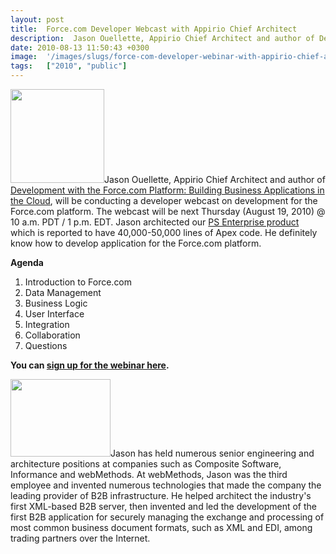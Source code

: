 ```yaml
---
layout: post
title:  Force.com Developer Webcast with Appirio Chief Architect
description:  Jason Ouellette, Appirio Chief Architect and author of Development with the Force.com Platform- Building Business Applications in the Cloud , will be conducting a developer webcast on development for the Force.com platform. The webcast will be next Thursday (August 19, 2010) @ 10 a.m. PDT / 1 p.m. EDT. Jason architected our PS Enterprise product  which is reported to have 40,000-50,000 lines of Apex code. He definitely know how to develop application for the Force.com platform. Agenda 1. Introd
date: 2010-08-13 11:50:43 +0300
image:  '/images/slugs/force-com-developer-webinar-with-appirio-chief-architect.jpg'
tags:   ["2010", "public"]
---
```

<p><a href="/2009/08/28/first-force-com-book-not-published-by-salesforce-com/force-book-cover/" rel="attachment wp-att-1160"><img src="http://res.cloudinary.com/blog-jeffdouglas-com/image/upload/c_crop,h_240,w_240,x_0,y_0/h_150,w_150/v1400399510/force-book-cover_hysop8.jpg" alt="" title="force-book-cover" width="150" height="150" class="alignleft size-thumbnail wp-image-1160" /></a>Jason Ouellette, Appirio Chief Architect and author of <a href="http://www.amazon.com/gp/product/0321647734" target="_blank">Development with the Force.com Platform: Building Business Applications in the Cloud</a>, will be conducting a developer webcast on development for the Force.com platform. The webcast will be next Thursday (August 19, 2010) @ 10 a.m. PDT / 1 p.m. EDT. Jason architected our <a href="http://www.appirio.com/pscloud/products.php" target="_blank">PS Enterprise product</a> which is reported to have 40,000-50,000 lines of Apex code. He definitely know how to develop application for the Force.com platform.
<p><strong>Agenda</strong></p><ol><li>Introduction to Force.com</li><li>Data Management</li><li>Business Logic</li><li>User Interface</li><li>Integration</li><li>Collaboration</li><li>Questions</li></ol><p><strong>You can <a href="http://www.safaribooksonline.com/Corporate/NewsEvents/webcastsEvents.php" target="_blank">sign up for the webinar here</a>.</strong></p>
<p><a href="/2010/08/13/force-com-developer-webinar-with-appirio-chief-architect/jason-ouellette/" rel="attachment wp-att-3097"><img src="http://res.cloudinary.com/blog-jeffdouglas-com/image/upload/v1400327950/Jason-Ouellette_vf5i6h.jpg" alt="" title="Jason Ouellette" width="160" height="124" class="alignleft size-full wp-image-3097" /></a>Jason has held numerous senior engineering and architecture positions at companies such as Composite Software, Informance and webMethods. At webMethods, Jason was the third employee and invented numerous technologies that made the company the leading provider of B2B infrastructure. He helped architect the industry's first XML-based B2B server, then invented and led the development of the first B2B application for securely managing the exchange and processing of most common business document formats, such as XML and EDI, among trading partners over the Internet.</p>
<p> </p></p>

